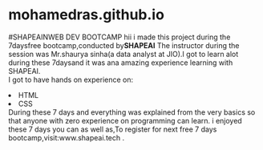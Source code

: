 # mohamedras.github.io
#SHAPEAINWEB DEV BOOTCAMP
hii i made this project during the 7daysfree bootcamp,conducted by<b>SHAPEAI</b>
The instructor during the session was Mr.shaurya sinha(a data analyst at JIO).I got to
learn alot during these 7daysand it was ana amazing experience learning with SHAPEAI.
<br>I got to have hands on experience on:
<li>HTML
<li>CSS
<br>During these 7 days and everything was explained from the very basics so that anyone with zero experience on programming can learn.
  i enjoyed these 7 days you can as well as,To register for next free 7 days bootcamp,visit:www.shapeai.tech .
  
